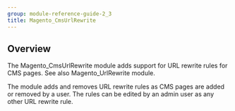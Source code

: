 ```yaml
---
group: module-reference-guide-2_3
title: Magento_CmsUrlRewrite
---
```


## Overview
 
The Magento_CmsUrlRewrite module adds support for URL rewrite rules for CMS pages. See also Magento_UrlRewrite module. 

The module adds and removes URL rewrite rules as CMS pages are added or removed by a user.
The rules can be edited by an admin user as any other URL rewrite rule. 


